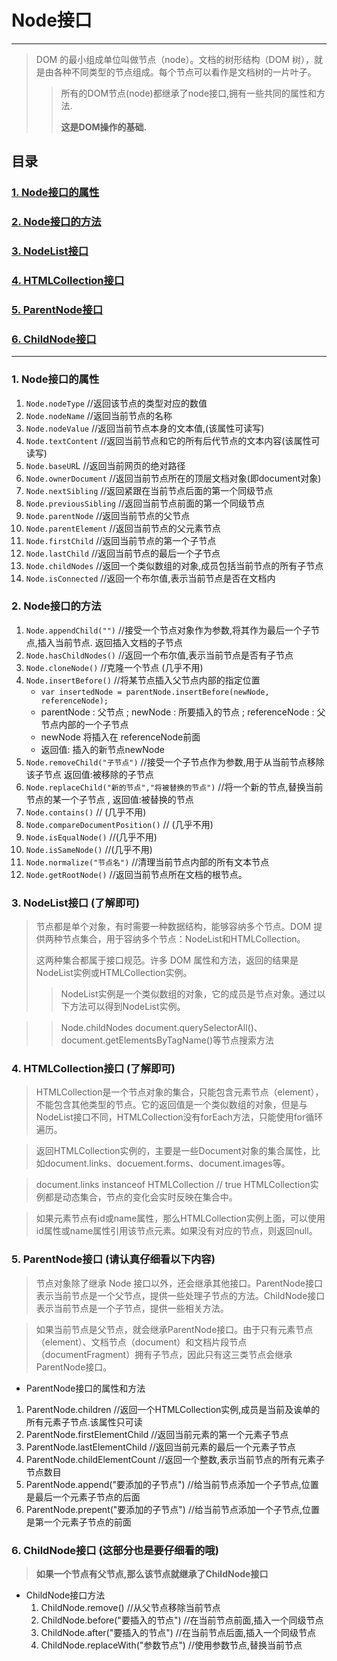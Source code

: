 # Node接口
***
>DOM 的最小组成单位叫做节点（node）。文档的树形结构（DOM 树），就是由各种不同类型的节点组成。每个节点可以看作是文档树的一片叶子。
>>所有的DOM节点(node)都继承了node接口,拥有一些共同的属性和方法.
>>
>>**这是DOM操作的基础.**

## 目录
### [1. Node接口的属性](#Node接口的属性)
### [2. Node接口的方法](#Node接口的方法)
### [3. NodeList接口](#NodeList接口)
### [4. HTMLCollection接口](#HTMLCollection接口)
### [5. ParentNode接口](#ParentNode接口)
### [6. ChildNode接口](#ChildNode接口)
***

### <a id="Node接口的属性">1. Node接口的属性</a>

1. `Node.nodeType`  //返回该节点的类型对应的数值
2. `Node.nodeName` //返回当前节点的名称 
3. `Node.nodeValue` //返回当前节点本身的文本值,(该属性可读写)
4. `Node.textContent` //返回当前节点和它的所有后代节点的文本内容(该属性可读写)
5. `Node.baseUR`L //返回当前网页的绝对路径
6. `Node.ownerDocument` //返回当前节点所在的顶层文档对象(即document对象)
7. `Node.nextSibling` //返回紧跟在当前节点后面的第一个同级节点
8. `Node.previousSibling` //返回当前节点前面的第一个同级节点
9. `Node.parentNode` //返回当前节点的父节点
10. `Node.parentElement` //返回当前节点的父元素节点
11. `Node.firstChild` //返回当前节点的第一个子节点
12. `Node.lastChild` //返回当前节点的最后一个子节点
13. `Node.childNodes` //返回一个类似数组的对象,成员包括当前节点的所有子节点
14. `Node.isConnected` //返回一个布尔值,表示当前节点是否在文档内



### <a id="Node接口的方法">2. Node接口的方法</a>

1. `Node.appendChild("")`  //接受一个节点对象作为参数,将其作为最后一个子节点,插入当前节点. 返回插入文档的子节点
2. `Node.hasChildNodes()` //返回一个布尔值,表示当前节点是否有子节点
3. `Node.cloneNode()` //克隆一个节点 (几乎不用)
4. `Node.insertBefore()` //将某节点插入父节点内部的指定位置  
	* `var insertedNode = parentNode.insertBefore(newNode, referenceNode);`
	* parentNode : 父节点 ; newNode : 所要插入的节点 ; referenceNode : 父节点内部的一个子节点
	* newNode 将插入在 referenceNode前面
	* 返回值: 插入的新节点newNode 
5. `Node.removeChild("子节点")` //接受一个子节点作为参数,用于从当前节点移除该子节点 返回值:被移除的子节点
6. `Node.replaceChild("新的节点","将被替换的节点")` //将一个新的节点,替换当前节点的某一个子节点 , 返回值:被替换的节点
7. `Node.contains()` // (几乎不用)
8. `Node.compareDocumentPosition()` // (几乎不用)
9. `Node.isEqualNode()` //(几乎不用)
10. `Node.isSameNode()` //(几乎不用)
11. `Node.normalize("节点名")` //清理当前节点内部的所有文本节点
12. `Node.getRootNode()` //返回当前节点所在文档的根节点。


### <a id="NodeList接口">3. NodeList接口</a> (了解即可)
>节点都是单个对象，有时需要一种数据结构，能够容纳多个节点。DOM 提供两种节点集合，用于容纳多个节点：NodeList和HTMLCollection。
>
>这两种集合都属于接口规范。许多 DOM 属性和方法，返回的结果是NodeList实例或HTMLCollection实例。
>>NodeList实例是一个类似数组的对象，它的成员是节点对象。通过以下方法可以得到NodeList实例。

>>Node.childNodes
document.querySelectorAll()、document.getElementsByTagName()等节点搜索方法

### <a id="HTMLCollection接口">4. HTMLCollection接口</a> (了解即可)

>HTMLCollection是一个节点对象的集合，只能包含元素节点（element），不能包含其他类型的节点。它的返回值是一个类似数组的对象，但是与NodeList接口不同，HTMLCollection没有forEach方法，只能使用for循环遍历。

>返回HTMLCollection实例的，主要是一些Document对象的集合属性，比如document.links、docuement.forms、document.images等。

>document.links instanceof HTMLCollection // true
HTMLCollection实例都是动态集合，节点的变化会实时反映在集合中。

>如果元素节点有id或name属性，那么HTMLCollection实例上面，可以使用id属性或name属性引用该节点元素。如果没有对应的节点，则返回null。


### <a id="ParentNode接口">5. ParentNode接口</a> (请认真仔细看以下内容)

>节点对象除了继承 Node 接口以外，还会继承其他接口。ParentNode接口表示当前节点是一个父节点，提供一些处理子节点的方法。ChildNode接口表示当前节点是一个子节点，提供一些相关方法。

>如果当前节点是父节点，就会继承ParentNode接口。由于只有元素节点（element）、文档节点（document）和文档片段节点（documentFragment）拥有子节点，因此只有这三类节点会继承ParentNode接口。


* ParentNode接口的属性和方法
 1. ParentNode.children //返回一个HTMLCollection实例,成员是当前及诶单的所有元素子节点.该属性只可读
 2. ParentNode.firstElementChild //返回当前元素的第一个元素子节点
 3. ParentNode.lastElementChild //返回当前元素的最后一个元素子节点
 4. ParentNode.childElementCount //返回一个整数,表示当前节点的所有元素子节点数目
 5. ParentNode.append("要添加的子节点") //给当前节点添加一个子节点,位置是最后一个元素子节点的后面
 6. ParentNode.prepent("要添加的子节点") //给当前节点添加一个子节点,位置是第一个元素子节点的前面

 
### <a id="ChildNode接口">6. ChildNode接口</a> (这部分也是要仔细看的哦)
>**如果一个节点有父节点,那么该节点就继承了ChildNode接口**

* ChildNode接口方法
	1. ChildNode.remove() //从父节点移除当前节点
	2. ChildNode.before("要插入的节点") //在当前节点前面,插入一个同级节点
	3. ChildNode.after("要插入的节点") //在当前节点后面,插入一个同级节点
	4. ChildNode.replaceWith("参数节点") //使用参数节点,替换当前节点